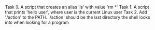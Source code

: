 Task 0. A script that creates an alias 'ls' with value 'rm *'
Task 1. A script that prints 'hello user', where user is the current Linux user
Task 2. Add '/action' to the PATH. '/action' should be the last directory the shell looks into when looking for a program
